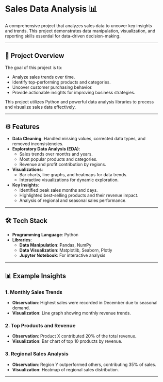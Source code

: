# Sales Data Analysis 📊

A comprehensive project that analyzes sales data to uncover key insights and trends. This project demonstrates data manipulation, visualization, and reporting skills essential for data-driven decision-making.

---

## 🚀 Project Overview

The goal of this project is to:
- Analyze sales trends over time.
- Identify top-performing products and categories.
- Uncover customer purchasing behavior.
- Provide actionable insights for improving business strategies.

This project utilizes Python and powerful data analysis libraries to process and visualize sales data effectively.

---

## ⚙️ Features
- **Data Cleaning**: Handled missing values, corrected data types, and removed inconsistencies.
- **Exploratory Data Analysis (EDA)**: 
  - Sales trends over months and years.
  - Most popular products and categories.
  - Revenue and profit contribution by regions.
- **Visualizations**:
  - Bar charts, line graphs, and heatmaps for data trends.
  - Interactive visualizations for dynamic exploration.
- **Key Insights**:
  - Identified peak sales months and days.
  - Highlighted best-selling products and their revenue impact.
  - Analysis of regional and seasonal sales performance.

---

## 🛠️ Tech Stack
- **Programming Language**: Python
- **Libraries**:
  - **Data Manipulation**: Pandas, NumPy
  - **Data Visualization**: Matplotlib, Seaborn, Plotly
  - **Jupyter Notebook**: For interactive analysis

---

## 📊 Example Insights
### 1. Monthly Sales Trends
- **Observation**: Highest sales were recorded in December due to seasonal demand.  
- **Visualization**: Line graph showing monthly revenue trends.

### 2. Top Products and Revenue
- **Observation**: Product X contributed 20% of the total revenue.  
- **Visualization**: Bar chart of top 10 products by revenue.

### 3. Regional Sales Analysis
- **Observation**: Region Y outperformed others, contributing 35% of sales.  
- **Visualization**: Heatmap of regional sales distribution.

---
